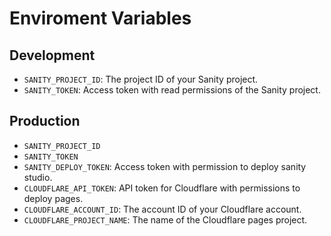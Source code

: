 # Enviroment Variables

## Development

- `SANITY_PROJECT_ID`: The project ID of your Sanity project.
- `SANITY_TOKEN`: Access token with read permissions of the Sanity project.

## Production

- `SANITY_PROJECT_ID`
- `SANITY_TOKEN`
- `SANITY_DEPLOY_TOKEN`: Access token with permission to deploy sanity studio.
- `CLOUDFLARE_API_TOKEN`: API token for Cloudflare with permissions to deploy pages.
- `CLOUDFLARE_ACCOUNT_ID`: The account ID of your Cloudflare account.
- `CLOUDFLARE_PROJECT_NAME`: The name of the Cloudflare pages project.
